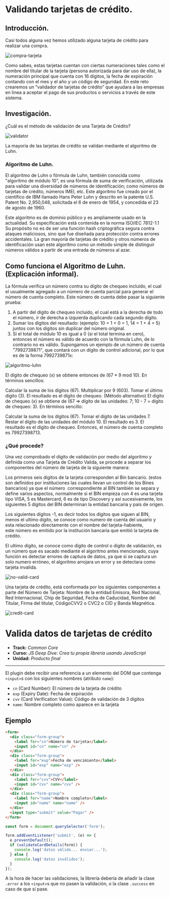 # Validando tarjetas de crédito.

## Introducción.

Casi todos alguna vez hemos utilizado alguna tarjeta de crédito para realizar una compra. 

![compra-tarjeta](/assets/image/tarjetas2.jpg)

Como sabes, estas tarjetas cuentan con ciertas numeraciones tales como el nombre del titular de la tarjeta (persona autorizada para dar uso de ella), la numeración principal que cuenta con 16 dígitos, la fecha de expiración contando con el mes y el año y un código de seguridad.
En este reto crearemos un “validador de tarjetas de crédito” que ayudara a las empresas en linea a aceptar el pago de sus productos o servicios a través de este sistema.

## Investigación.

¿Cuál es el método de validación de una Tarjeta de Crédito?

![validator](/assets/image/validator.gif)

La mayoría de las tarjetas de crédito se validan mediante el algoritmo de Luhn.

### Algoritmo de Luhn.

El algoritmo de Luhn o fórmula de Luhn, también conocida como "algoritmo de módulo 10", es una fórmula de suma de verificación, utilizada para validar una diversidad de números de identificación; como números de tarjetas de crédito, números IMEI, etc.
Este algoritmo fue creado por el científico de IBM llamado Hans Peter Luhn y descrito en la patente U.S. Patent No. 2,950,048, solicitada el 6 de enero de 1954, y concedida el 23 de agosto de 1960.

Este algoritmo es de dominio público y es ampliamente usado en la actualidad. Su especificación está contenida en la norma ISO/IEC 7812-1.1​ Su propósito no es de ser una función hash criptográfica segura contra ataques maliciosos, sino que fue diseñada para protección contra errores accidentales. La gran mayoría de tarjetas de crédito y otros números de identificación usan este algoritmo como un método simple de distinguir números válidos a partir de una entrada de números al azar.

## Como funciona el Algoritmo de Luhn. (Explicación informal).

La fórmula verifica un número contra su dígito de chequeo incluido, el cual el usualmente agregado a un número de cuenta parcial para generar el número de cuenta completo. Este número de cuenta debe pasar la siguiente prueba:
1. A partir del dígito de chequeo incluido, el cual está a la derecha de todo el número, ir de derecha a izquierda duplicando cada segundo dígito.
2. Sumar los dígitos del resultado: (ejemplo: 10 = 1 + 0 = 1, 14 = 1 + 4 = 5) juntos con los dígitos sin duplicar del número original.
3. Si el total de módulo 10 es igual a 0 (si el total termina en cero), entonces el número es válido de acuerdo con la fórmula Luhn, de lo contrario no es válido.
Supongamos un ejemplo de un número de cuenta "7992739871", que contará con un dígito de control adicional, por lo que es de la forma 7992739871x:

![algoritmo-luhn](/assets/image/luhn.jpg)

El dígito de chequeo (x) se obtiene entonces de (67 * 9 mod 10). En términos sencillos:

Calcular la suma de los dígitos (67).
Multiplicar por 9 (603).
Tomar el último dígito (3).
El resultado es el dígito de chequeo.
(Método alternativo) El dígito de chequeo (x) se obtiene de (67 => dígito de las unidades: 7; 10 - 7 = dígito de chequeo: 3). En términos sencillo:

Calcular la suma de los dígitos (67).
Tomar el dígito de las unidades 7.
Restar el dígito de las unidades del módulo 10.
El resultado es 3.
El resultado es el dígito de chequeo.
Entonces, el número de cuenta completo es 79927398713.


### ¿Qué procede?

Una vez comprobado el dígito de validación por medio del algoritmo y definida como una Tarjeta de Crédito Valida, se procede a separar los componentes del número de tarjeta de la siguiente manera:

Los primeros seis dígitos de la tarjeta corresponden al Bin bancario. (estos son definidos por instituciones las cuales llevan un control de los Bines bancarios) ya que el número  correspondiente al BIN también se separa y define varios aspectos, normalmente si el BIN empieza con 4 es una tarjeta tipo VISA, 5 es Mastercard, 6 es de tipo Discovery y así sucesivamente, los siguientes 5 dígitos del BIN determinan la entidad bancaria y país de origen.

Los siguientes dígitos -1, es decir todos los dígitos que siguen al BIN, menos el ultimo dígito, se conoce como numero de cuenta del usuario y esta relacionado directamente con el nombre del tarjeta-habiente, este número es emitido por la institución bancaria que emitió la tarjeta de crédito.

El ultimo dígito, se conoce como dígito de control o dígito de validación, es un número que es sacado mediante el algoritmo antes mencionado, cuya función es detectar errores de captura de datos, ya que si se captura un solo numero erróneo, el algoritmo arrojara un error y se detectara como tarjeta invalida. 

![no-valid-card](/assets/image/novalid.jpeg)

Una tarjeta de crédito, está conformada por los siguientes componentes a parte del Número de Tarjeta: Nombre de la entidad Emisora, Red Nacional, Red Internacional, Chip de Seguridad, Fecha de Caducidad, Nombre del Titular, Firma del titular, CódigoCVV2 o CVC2 o CID y Banda Magnética.

![credit-card](/assets/image/tarjeta-de-credito.jpg)




























# Valida datos de tarjetas de crédito

* **Track:** _Common Core_
* **Curso:** _JS Deep Dive: Crea tu propia librería usando JavaScript_
* **Unidad:** _Producto final_

***

El plugin debe recibir una referencia a un elemento del DOM que contenga
`<input>`s con los siguientes nombres (atributo `name`):

* `cn` (Card Number): El número de la tarjeta de crédito
* `exp` (Expiry Date): Fecha de expiración
* `cvv` (Card Verification Value): Código de validación de 3 dígitos
* `name`: Nombre completo como aparece en la tarjeta

## Ejemplo

```html
<form>
  <div class="form-group">
    <label for="cn">Número de tarjeta</label>
    <input id="cn" name="cn" />
  </div>
  <div class="form-group">
    <label for="exp">Fecha de vencimiento</label>
    <input id="exp" name="exp" />
  </div>
  <div class="form-group">
    <label for="cvv">CVV</label>
    <input id="cvv" name="cvv" />
  </div>
  <div class="form-group">
    <label for="name">Nombre completo</label>
    <input id="name" name="name" />
  </div>
  <input type="submit" value="Pagar" />
</form>
```

```js
const form = document.querySelector('form');

form.addEventListener('submit', (e) => {
  e.preventDefault();
  if (validateCardDetails(form)) {
    console.log('datos válido... enviar...');
  } else {
    console.log('datos inválidos');
  }
});
```

A la hora de hacer las validaciones, la librería debería de añadir la clase
`.error` a los `<input>`s que no pasen la validación, o la clase `.success`
en caso de que sí pase.
